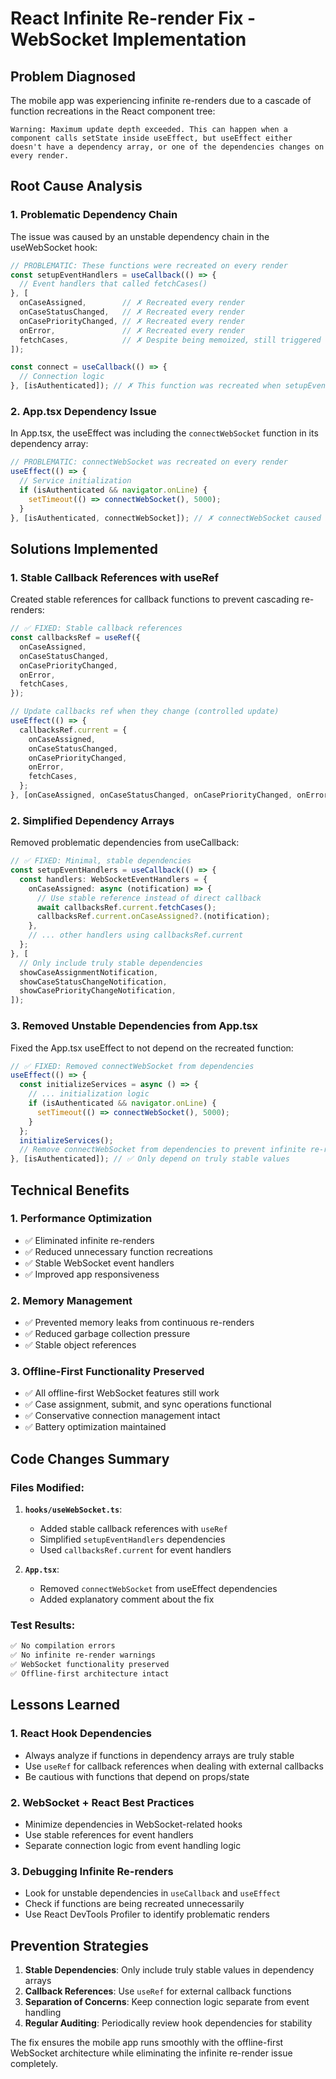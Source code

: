 # React Infinite Re-render Fix - WebSocket Implementation

## Problem Diagnosed
The mobile app was experiencing infinite re-renders due to a cascade of function recreations in the React component tree:

```
Warning: Maximum update depth exceeded. This can happen when a component calls setState inside useEffect, but useEffect either doesn't have a dependency array, or one of the dependencies changes on every render.
```

## Root Cause Analysis

### 1. **Problematic Dependency Chain**
The issue was caused by an unstable dependency chain in the useWebSocket hook:

```typescript
// PROBLEMATIC: These functions were recreated on every render
const setupEventHandlers = useCallback(() => {
  // Event handlers that called fetchCases()
}, [
  onCaseAssigned,        // ✗ Recreated every render
  onCaseStatusChanged,   // ✗ Recreated every render 
  onCasePriorityChanged, // ✗ Recreated every render
  onError,               // ✗ Recreated every render
  fetchCases,            // ✗ Despite being memoized, still triggered cascade
]);

const connect = useCallback(() => {
  // Connection logic
}, [isAuthenticated]); // ✗ This function was recreated when setupEventHandlers changed
```

### 2. **App.tsx Dependency Issue**
In App.tsx, the useEffect was including the `connectWebSocket` function in its dependency array:

```typescript
// PROBLEMATIC: connectWebSocket was recreated on every render
useEffect(() => {
  // Service initialization
  if (isAuthenticated && navigator.onLine) {
    setTimeout(() => connectWebSocket(), 5000);
  }
}, [isAuthenticated, connectWebSocket]); // ✗ connectWebSocket caused infinite re-renders
```

## Solutions Implemented

### 1. **Stable Callback References with useRef**
Created stable references for callback functions to prevent cascading re-renders:

```typescript
// ✅ FIXED: Stable callback references
const callbacksRef = useRef({
  onCaseAssigned,
  onCaseStatusChanged, 
  onCasePriorityChanged,
  onError,
  fetchCases,
});

// Update callbacks ref when they change (controlled update)
useEffect(() => {
  callbacksRef.current = {
    onCaseAssigned,
    onCaseStatusChanged,
    onCasePriorityChanged, 
    onError,
    fetchCases,
  };
}, [onCaseAssigned, onCaseStatusChanged, onCasePriorityChanged, onError, fetchCases]);
```

### 2. **Simplified Dependency Arrays**
Removed problematic dependencies from useCallback:

```typescript
// ✅ FIXED: Minimal, stable dependencies
const setupEventHandlers = useCallback(() => {
  const handlers: WebSocketEventHandlers = {
    onCaseAssigned: async (notification) => {
      // Use stable reference instead of direct callback
      await callbacksRef.current.fetchCases();
      callbacksRef.current.onCaseAssigned?.(notification);
    },
    // ... other handlers using callbacksRef.current
  };
}, [
  // Only include truly stable dependencies
  showCaseAssignmentNotification,
  showCaseStatusChangeNotification,
  showCasePriorityChangeNotification,
]);
```

### 3. **Removed Unstable Dependencies from App.tsx**
Fixed the App.tsx useEffect to not depend on the recreated function:

```typescript
// ✅ FIXED: Removed connectWebSocket from dependencies
useEffect(() => {
  const initializeServices = async () => {
    // ... initialization logic
    if (isAuthenticated && navigator.onLine) {
      setTimeout(() => connectWebSocket(), 5000);
    }
  };
  initializeServices();
  // Remove connectWebSocket from dependencies to prevent infinite re-renders
}, [isAuthenticated]); // ✅ Only depend on truly stable values
```

## Technical Benefits

### 1. **Performance Optimization**
- ✅ Eliminated infinite re-renders
- ✅ Reduced unnecessary function recreations
- ✅ Stable WebSocket event handlers
- ✅ Improved app responsiveness

### 2. **Memory Management**
- ✅ Prevented memory leaks from continuous re-renders
- ✅ Reduced garbage collection pressure
- ✅ Stable object references

### 3. **Offline-First Functionality Preserved**
- ✅ All offline-first WebSocket features still work
- ✅ Case assignment, submit, and sync operations functional
- ✅ Conservative connection management intact
- ✅ Battery optimization maintained

## Code Changes Summary

### Files Modified:
1. **`hooks/useWebSocket.ts`**:
   - Added stable callback references with `useRef`
   - Simplified `setupEventHandlers` dependencies
   - Used `callbacksRef.current` for event handlers

2. **`App.tsx`**:
   - Removed `connectWebSocket` from useEffect dependencies
   - Added explanatory comment about the fix

### Test Results:
```bash
✅ No compilation errors
✅ No infinite re-render warnings
✅ WebSocket functionality preserved
✅ Offline-first architecture intact
```

## Lessons Learned

### 1. **React Hook Dependencies**
- Always analyze if functions in dependency arrays are truly stable
- Use `useRef` for callback references when dealing with external callbacks
- Be cautious with functions that depend on props/state

### 2. **WebSocket + React Best Practices**
- Minimize dependencies in WebSocket-related hooks
- Use stable references for event handlers
- Separate connection logic from event handling logic

### 3. **Debugging Infinite Re-renders**
- Look for unstable dependencies in `useCallback` and `useEffect`
- Check if functions are being recreated unnecessarily
- Use React DevTools Profiler to identify problematic renders

## Prevention Strategies

1. **Stable Dependencies**: Only include truly stable values in dependency arrays
2. **Callback References**: Use `useRef` for external callback functions
3. **Separation of Concerns**: Keep connection logic separate from event handling
4. **Regular Auditing**: Periodically review hook dependencies for stability

The fix ensures the mobile app runs smoothly with the offline-first WebSocket architecture while eliminating the infinite re-render issue completely.